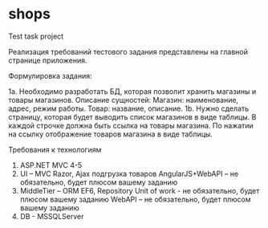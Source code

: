 # shops
Test task project

Реализация требований тестового задания представлены на главной странице приложения.


Формулировка задания: 

1a. Необходимо разработать БД, которая позволит хранить магазины и товары магазинов.
Описание сущностей:
Магазин: наименование, адрес, режим работы.
Товар: название, описание.
1b. Нужно сделать страницу, которая будет выводить список магазинов в виде таблицы. 
В каждой строчке должна быть ссылка на товары магазина. По нажатии на ссылку отображение товаров магазина в виде таблицы.
 
Требования к технологиям
1.  ASP.NET MVC 4-5
2.  UI – MVC Razor, Ajax подгрузка товаров
AngularJS+WebAPI – не обязательно, будет плюсом вашему заданию
3.  MiddleTier – ORM EF6, Repository
Unit of work - не обязательно, будет плюсом вашему заданию
WebAPI – не обязательно, будет плюсом вашему заданию
4.  DB - MSSQLServer
